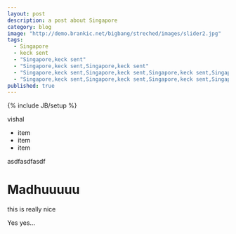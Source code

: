 ```yaml
---
layout: post
description: a post about Singapore
category: blog
image: "http://demo.brankic.net/bigbang/streched/images/slider2.jpg"
tags: 
  - Singapore
  - keck sent
  - "Singapore,keck sent"
  - "Singapore,keck sent,Singapore,keck sent"
  - "Singapore,keck sent,Singapore,keck sent,Singapore,keck sent,Singapore,keck sent"
  - "Singapore,keck sent,Singapore,keck sent,Singapore,keck sent,Singapore,keck sent,Singapore,keck sent,Singapore,keck sent,Singapore,keck sent,Singapore,keck sent"
published: true
---
```


{% include JB/setup %}

vishal
- item
- item
- item

asdfasdfasdf



#  Madhuuuuu

this is really nice

Yes yes...